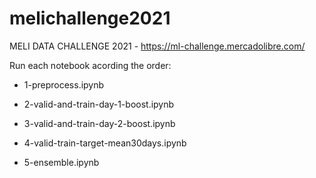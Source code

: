 # melichallenge2021
MELI DATA CHALLENGE 2021 - https://ml-challenge.mercadolibre.com/

Run each notebook acording the order:

- 1-preprocess.ipynb

- 2-valid-and-train-day-1-boost.ipynb

- 3-valid-and-train-day-2-boost.ipynb

- 4-valid-train-target-mean30days.ipynb

- 5-ensemble.ipynb
